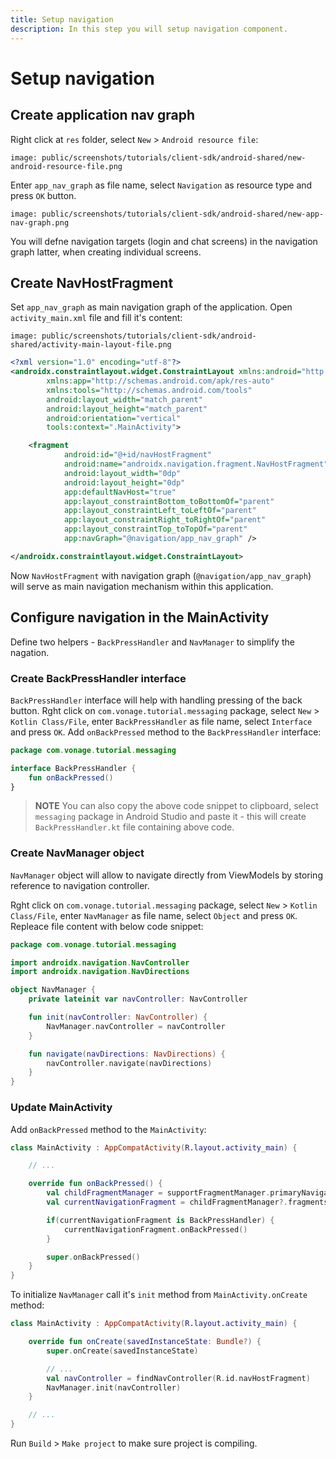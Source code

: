 ```yaml
---
title: Setup navigation
description: In this step you will setup navigation component.
---
```


# Setup navigation

## Create application nav graph

Right click at `res` folder, select `New` > `Android resource file`:

```screenshot
image: public/screenshots/tutorials/client-sdk/android-shared/new-android-resource-file.png
```

Enter `app_nav_graph` as file name, select `Navigation` as resource type and press `OK` button.

```screenshot
image: public/screenshots/tutorials/client-sdk/android-shared/new-app-nav-graph.png
```

You will defne navigation targets (login and chat screens) in the navigation graph latter, when creating individual screens. 

## Create NavHostFragment

Set `app_nav_graph` as main navigation graph of the application. Open `activity_main.xml` file and fill it's content:

```screenshot
image: public/screenshots/tutorials/client-sdk/android-shared/activity-main-layout-file.png
```

```xml
<?xml version="1.0" encoding="utf-8"?>
<androidx.constraintlayout.widget.ConstraintLayout xmlns:android="http://schemas.android.com/apk/res/android"
        xmlns:app="http://schemas.android.com/apk/res-auto"
        xmlns:tools="http://schemas.android.com/tools"
        android:layout_width="match_parent"
        android:layout_height="match_parent"
        android:orientation="vertical"
        tools:context=".MainActivity">

    <fragment
            android:id="@+id/navHostFragment"
            android:name="androidx.navigation.fragment.NavHostFragment"
            android:layout_width="0dp"
            android:layout_height="0dp"
            app:defaultNavHost="true"
            app:layout_constraintBottom_toBottomOf="parent"
            app:layout_constraintLeft_toLeftOf="parent"
            app:layout_constraintRight_toRightOf="parent"
            app:layout_constraintTop_toTopOf="parent"
            app:navGraph="@navigation/app_nav_graph" />

</androidx.constraintlayout.widget.ConstraintLayout>
```

Now `NavHostFragment` with navigation graph (`@navigation/app_nav_graph`) will serve as main navigation mechanism within this application.


## Configure navigation in the MainActivity

Define two helpers - `BackPressHandler` and `NavManager` to simplify the nagation.

### Create BackPressHandler interface

`BackPressHandler` interface will help with handling pressing of the back button. Rght click on `com.vonage.tutorial.messaging` package, select `New` > `Kotlin Class/File`, enter `BackPressHandler` as file name, select `Interface` and press `OK`. Add `onBackPressed` method to the `BackPressHandler` interface:

```kotlin
package com.vonage.tutorial.messaging

interface BackPressHandler {
    fun onBackPressed()
}
```

> **NOTE** You can also copy the above code snippet to clipboard, select `messaging` package in Android Studio and paste it - this will create `BackPressHandler.kt` file containing above code.

### Create NavManager object

`NavManager` object will allow to navigate directly from ViewModels by storing reference to navigation controller.

Rght click on `com.vonage.tutorial.messaging` package, select `New` > `Kotlin Class/File`, enter `NavManager` as file name, select `Object` and press `OK`. Repleace file content with below code snippet:

```kotlin
package com.vonage.tutorial.messaging

import androidx.navigation.NavController
import androidx.navigation.NavDirections

object NavManager {
    private lateinit var navController: NavController

    fun init(navController: NavController) {
        NavManager.navController = navController
    }

    fun navigate(navDirections: NavDirections) {
        navController.navigate(navDirections)
    }
}
```

### Update MainActivity

Add `onBackPressed` method to the `MainActivity`:

```kotlin
class MainActivity : AppCompatActivity(R.layout.activity_main) {

    // ...

    override fun onBackPressed() {
        val childFragmentManager = supportFragmentManager.primaryNavigationFragment?.childFragmentManager
        val currentNavigationFragment = childFragmentManager?.fragments?.first()

        if(currentNavigationFragment is BackPressHandler) {
            currentNavigationFragment.onBackPressed()
        }

        super.onBackPressed()
    }
}
```

To initialize `NavManager` call it's `init` method from `MainActivity.onCreate` method:

```kotlin
class MainActivity : AppCompatActivity(R.layout.activity_main) {

    override fun onCreate(savedInstanceState: Bundle?) {
        super.onCreate(savedInstanceState)

        // ...
        val navController = findNavController(R.id.navHostFragment)
        NavManager.init(navController)
    }

    // ...
}

```

Run `Build` > `Make project` to make sure project is compiling.